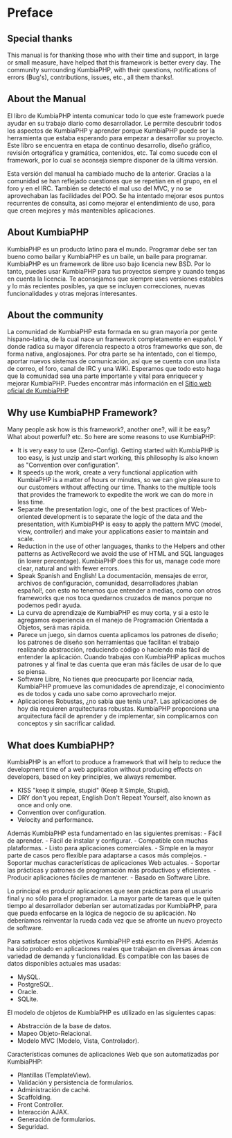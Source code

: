 # Preface

## Special thanks

This manual is for thanking those who with their time and support, in large or small measure, have helped that this framework is better every day. The community surrounding KumbiaPHP, with their questions, notifications of errors (Bug's), contributions, issues, etc., all them thanks!.

## About the Manual

El libro de KumbiaPHP intenta comunicar todo lo que este framework puede ayudar en su trabajo diario como desarrollador. Le permite descubrir todos los aspectos de KumbiaPHP y aprender porque KumbiaPHP puede ser la herramienta que estaba esperando para empezar a desarrollar su proyecto. Este libro se encuentra en etapa de continuo desarrollo, diseño gráfico, revisión ortográfica y gramática, contenidos, etc. Tal como sucede con el framework, por lo cual se aconseja siempre disponer de la última versión.

Esta versión del manual ha cambiado mucho de la anterior. Gracias a la comunidad se han reflejado cuestiones que se repetían en el grupo, en el foro y en el IRC. También se detectó el mal uso del MVC, y no se aprovechaban las facilidades del POO. Se ha intentado mejorar esos puntos recurrentes de consulta, así como mejorar el entendimiento de uso, para que creen mejores y más mantenibles aplicaciones.

## About KumbiaPHP

KumbiaPHP es un producto latino para el mundo. Programar debe ser tan bueno como bailar y KumbiaPHP es un baile, un baile para programar. KumbiaPHP es un framework de libre uso bajo licencia new BSD. Por lo tanto, puedes usar KumbiaPHP para tus proyectos siempre y cuando tengas en cuenta la licencia. Te aconsejamos que siempre uses versiones estables y lo más recientes posibles, ya que se incluyen correcciones, nuevas funcionalidades y otras mejoras interesantes.

## About the community

La comunidad de KumbiaPHP esta formada en su gran mayoría por gente hispano-latina, de la cual nace un framework completamente en español. Y donde radica su mayor diferencia respecto a otros frameworks que son, de forma nativa, anglosajones. Por otra parte se ha intentado, con el tiempo, aportar nuevos sistemas de comunicación, así que se cuenta con una lista de correo, el foro, canal de IRC y una WiKi. Esperamos que todo esto haga que la comunidad sea una parte importante y vital para enriquecer y mejorar KumbiaPHP. Puedes encontrar más información en el [Sitio web oficial de KumbiaPHP](http://www.kumbiaphp.com)

## Why use KumbiaPHP Framework?

Many people ask how is this framework?, another one?, will it be easy? What about powerful? etc. So here are some reasons to use KumbiaPHP:

- It is very easy to use (Zero-Config). Getting started with KumbiaPHP is too easy, is just unzip and start working, this philosophy is also known as "Convention over configuration".
- It speeds up the work, create a very functional application with KumbiaPHP is a matter of hours or minutes, so we can give pleasure to our customers without affecting our time. Thanks to the multiple tools that provides the framework to expedite the work we can do more in less time.
- Separate the presentation logic, one of the best practices of Web-oriented development is to separate the logic of the data and the presentation, with KumbiaPHP is easy to apply the pattern MVC (model, view, controller) and make your applications easier to maintain and scale.
- Reduction in the use of other languages, thanks to the Helpers and other patterns as ActiveRecord we avoid the use of HTML and SQL languages (in lower percentage). KumbiaPHP does this for us, manage code more clear, natural and with fewer errors.
- Speak Spanish and English! La documentación, mensajes de error, archivos de configuración, comunidad, desarrolladores ¡hablan español!, con esto no tenemos que entender a medias, como con otros frameworks que nos toca quedarnos cruzados de manos porque no podemos pedir ayuda.
- La curva de aprendizaje de KumbiaPHP es muy corta, y si a esto le agregamos experiencia en el manejo de Programación Orientada a Objetos, será mas rápida.
- Parece un juego, sin darnos cuenta aplicamos los patrones de diseño; los patrones de diseño son herramientas que facilitan el trabajo realizando abstracción, reduciendo código o haciendo más fácil de entender la aplicación. Cuando trabajas con KumbiaPHP aplicas muchos patrones y al final te das cuenta que eran más fáciles de usar de lo que se piensa.
- Software Libre, No tienes que preocuparte por licenciar nada, KumbiaPHP promueve las comunidades de aprendizaje, el conocimiento es de todos y cada uno sabe como aprovecharlo mejor.
- Aplicaciones Robustas, ¿no sabía que tenía una?. Las aplicaciones de hoy día requieren arquitecturas robustas. KumbiaPHP proporciona una arquitectura fácil de aprender y de implementar, sin complicarnos con conceptos y sin sacrificar calidad.

## What does KumbiaPHP?

KumbiaPHP is an effort to produce a framework that will help to reduce the development time of a web application without producing effects on developers, based on key principles, we always remember.

- KISS "keep it simple, stupid" (Keep It Simple, Stupid). 
- DRY don't you repeat, English Don't Repeat Yourself, also known as once and only one. 
- Convention over configuration.
- Velocity and performance.

Además KumbiaPHP esta fundamentado en las siguientes premisas: - Fácil de aprender. - Fácil de instalar y configurar. - Compatible con muchas plataformas. - Listo para aplicaciones comerciales. - Simple en la mayor parte de casos pero flexible para adaptarse a casos más complejos. - Soportar muchas características de aplicaciones Web actuales. - Soportar las prácticas y patrones de programación más productivos y eficientes. - Producir aplicaciones fáciles de mantener. - Basado en Software Libre.

Lo principal es producir aplicaciones que sean prácticas para el usuario final y no sólo para el programador. La mayor parte de tareas que le quiten tiempo al desarrollador deberían ser automatizadas por KumbiaPHP, para que pueda enfocarse en la lógica de negocio de su aplicación. No deberíamos reinventar la rueda cada vez que se afronte un nuevo proyecto de software.

Para satisfacer estos objetivos KumbiaPHP está escrito en PHP5. Además ha sido probado en aplicaciones reales que trabajan en diversas áreas con variedad de demanda y funcionalidad. Es compatible con las bases de datos disponibles actuales mas usadas:

- MySQL.
- PostgreSQL.
- Oracle.
- SQLite.

El modelo de objetos de KumbiaPHP es utilizado en las siguientes capas:

- Abstracción de la base de datos.
- Mapeo Objeto-Relacional.
- Modelo MVC (Modelo, Vista, Controlador).

Características comunes de aplicaciones Web que son automatizadas por KumbiaPHP:

- Plantillas (TemplateView).
- Validación y persistencia de formularios.
- Administración de caché.
- Scaffolding.
- Front Controller.
- Interacción AJAX.
- Generación de formularios.
- Seguridad.